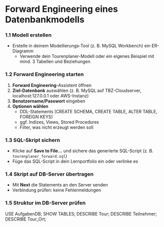 # Forward Engineering eines Datenbankmodells

### 1.1 Modell erstellen
- Erstelle in deinem Modellierungs‐Tool (z. B. MySQL Workbench) ein ER-Diagramm  
  - Verwende dein Tourenplaner-Modell oder ein eigenes Beispiel mit mind. 3 Tabellen und Beziehungen  

### 1.2 Forward Engineering starten
1. **Forward Engineering**-Assistent öffnen  
2. **Ziel‐Datenbank** auswählen (z. B. MySQL auf TBZ-Cloudserver, localhost:127.0.0.1 oder AWS-Instanz)  
3. **Benutzername/Passwort** eingeben  
4. **Optionen wählen**  
   - DDL-Statements (CREATE SCHEMA, CREATE TABLE, ALTER TABLE, FOREIGN KEYS)  
   - ggf. Indizes, Views, Stored Procedures  
   - Filter, was nicht erzeugt werden soll  

### 1.3 SQL-Skript sichern
- Klicke auf **Save to File…** und sichere das generierte SQL-Script (z. B. `tourenplaner_forward.sql`)  
- Füge das SQL-Script in dein Lernportfolio ein oder verlinke es  

### 1.4 Skript auf DB-Server übertragen
- Mit **Next** die Statements an den Server senden  
- Verbindung prüfen: keine Fehlermeldungen  

### 1.5 Struktur im DB-Server prüfen
USE AufgabenDB;
SHOW TABLES;
DESCRIBE Tour;
DESCRIBE Teilnehmer;
DESCRIBE Tour_Ort;

